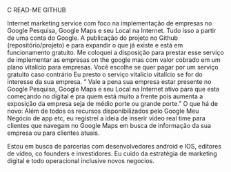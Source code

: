 C READ-ME GITHUB

Internet marketing service com foco na implementação de empresas no Google Pesquisa, Google Maps e seu Local na Internet. Tudo isso a partir de uma conta do Google. A publicação do projeto no Github (repositório/projeto) e para expandir o que já existe e está em funcionamento gratuito. Me coloquei a disposição para prestar esse serviço de implementar as empresas on the google mas com valor cobrado em um plano vitalício para empresas. 
Você escolhe se quer pagar por um serviço gratuito caso contrário 
Eu presto o serviço vitalício vitalício se for do interesse da sua empresa. 
“ Vale a pena sua empresa estar presente no Google Pesquisa, Google Maps e seu Local na Internet ativo para que esta começando no digital e pra quem está muito a frente pois aumenta a exposição da empresa seja de médio porte ou grande porte.”
O que há de novo: Além de todos os recursos disponibilizados pelo Google Meu Negócio de app etc, eu registrei a ideia de inserir video real time para clientes que navegam no Google Maps em busca de informação da sua empresa ou para clientes atuais. 


Estou em busca de parcerias com desenvolvedores android e IOS, editores de vídeo, co founders e investidores. Eu cuido da estratégia de marketing 
digital e todo operacional inclusive novos negocios.


